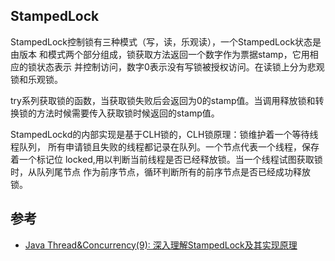 ## StampedLock
StampedLock控制锁有三种模式（写，读，乐观读），一个StampedLock状态是由版本
和模式两个部分组成，锁获取方法返回一个数字作为票据stamp，它用相应的锁状态表示
并控制访问，数字0表示没有写锁被授权访问。在读锁上分为悲观锁和乐观锁。

try系列获取锁的函数，当获取锁失败后会返回为0的stamp值。当调用释放锁和转换锁的方法时候需要传入获取锁时候返回的stamp值。

StampedLockd的内部实现是基于CLH锁的，CLH锁原理：锁维护着一个等待线程队列，
所有申请锁且失败的线程都记录在队列。一个节点代表一个线程，保存着一个标记位
locked,用以判断当前线程是否已经释放锁。当一个线程试图获取锁时，从队列尾节点
作为前序节点，循环判断所有的前序节点是否已经成功释放锁。


## 参考
- [Java Thread&Concurrency(9): 深入理解StampedLock及其实现原理](https://blog.csdn.net/luoyuyou/article/details/30259877)